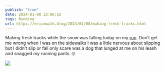 ```yaml
---
publish: "true"
date: 2024-01-08 22:06:52
tags: Running
url: https://ericmwalk.blog/2024/01/08/making-fresh-tracks.html
---
```


Making fresh tracks while the snow was falling today on my [run](https://strava.com/activities/10518886548). Don’t get me wrong when I was on the sidewalks I was a little nervous about slipping but I didn’t slip or fall only scare was a dog that lunged at me on his leash and snagged my running pants. 🙄

![](https://ericmwalk.blog/uploads/2024/img-7460.jpeg)